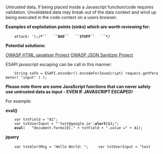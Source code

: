 Untrusted data, if being placed inside a Javascript function/code
requires validation. Unvalidated data may break out of the data context
and wind up being executed in the code context on a users browser.

**Examples of exploitation points (sinks) which are worth reviewing
for:**

<script>

var currentValue=**'UNTRUSTED DATA**';

</script>

<script>

someFunction(**'UNTRUSTED DATA**');

</script>

`    attack: ');`**`/*``   ``BAD``   ``STUFF``   ``*/`**
`    `

**Potential solutions:**

[OWASP HTML sanatiser
Project](https://www.owasp.org/index.php/OWASP_Java_HTML_Sanitizer_Project)
[OWASP JSON Sanitizer
Project](https://www.owasp.org/index.php/OWASP_JSON_Sanitizer)

ESAPI javascript escaping can be call in this manner:

`    String safe = ESAPI.encoder().encodeForJavaScript( request.getParameter( "input" ) );`

**Please note there are some JavaScript functions that can never safely
use untrusted data as input - EVEN IF JAVASCRIPT ESCAPED\!**

For example:

<script>

`    window.setInterval('...EVEN IF YOU ESCAPE UNTRUSTED DATA YOU ARE XSSED HERE...');`
`    `

</script>

**eval()**

`    var txtField = "A1";`
`    var txtUserInput = "'test@google.ie';`**`alert(1);`**`";`
`    `**`eval`**`(   "document.forms[0]." + txtField + ".value =" + A1);`

**jquery**

`    var txtAlertMsg = "Hello World: ";`
`    var txtUserInput = "test`

<script>

alert(1)\<\\/script\>";

`    $("#message").`**`html`**`(   txtAlertMsg +"`<b>`" + txtUserInput + "`</b>`");`

`    Safe usage (use text, not html)`
`    $("#userInput").`**`text`**`(   "test`

<script>

alert(1)\<\\/script\>");\<-- treat user input as text

**Nested Contexts** Best to avoid such nested contexts: an element
attribute calling a Javascript function etc These contexts can really
mess with your mind.

`    <div onclick="showError('<%=request.getParameter("errorxyz")%>')" >An error occurred ....`

</div>

`    `**`Here``   ``we``   ``have``   ``a``   ``HTML``
 ``attribute(onClick)``   ``and``   ``within``   ``a``   ``nested``
 ``Javascript``   ``function``   ``call``   ``(showError).`**

When the browser processes this it will first HTML decode the contents
of the onclick attribute. It will pass the results to the JavaScript
Interpreter. So we have 2 contextx here...HTML and Javascript (2 browser
parsers). We need to apply “layered” encoding in the RIGHT order:
**1) JavaScript encode**
**2) HTML Attribute Encode so it "unwinds" properly and is not
vulnerable**.

`   <div onclick="showError`
`   ('<%= Encoder.encodeForHtml(Encoder.encodeForJavaScript( request.getParameter("error")%>')))" `
`   >An error occurred ....`

</div>